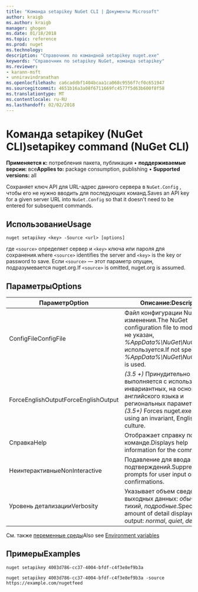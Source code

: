```yaml
---
title: "Команда setapikey NuGet CLI | Документы Microsoft"
author: kraigb
ms.author: kraigb
manager: ghogen
ms.date: 01/18/2018
ms.topic: reference
ms.prod: nuget
ms.technology: 
description: "Справочник по командной setapikey nuget.exe"
keywords: "Справочник по setapikey NuGet, команда setapikey"
ms.reviewer:
- karann-msft
- unniravindranathan
ms.openlocfilehash: ca6caddbf1404bcaa1ca068c9556f7cf0c651947
ms.sourcegitcommit: 4651b16a3a08f6711669fc4577f5d63b600f8f58
ms.translationtype: MT
ms.contentlocale: ru-RU
ms.lasthandoff: 02/02/2018
---
```

# <a name="setapikey-command-nuget-cli"></a><span data-ttu-id="bd7c4-104">Команда setapikey (NuGet CLI)</span><span class="sxs-lookup"><span data-stu-id="bd7c4-104">setapikey command (NuGet CLI)</span></span>

<span data-ttu-id="bd7c4-105">**Применяется к:** потребления пакета, публикация &bullet; **поддерживаемые версии:** все</span><span class="sxs-lookup"><span data-stu-id="bd7c4-105">**Applies to:** package consumption, publishing &bullet; **Supported versions:** all</span></span>

<span data-ttu-id="bd7c4-106">Сохраняет ключ API для URL-адрес данного сервера в `NuGet.Config` , чтобы его не нужно вводить для последующих команд.</span><span class="sxs-lookup"><span data-stu-id="bd7c4-106">Saves an API key for a given server URL into `NuGet.Config` so that it doesn't need to be entered for subsequent commands.</span></span>

## <a name="usage"></a><span data-ttu-id="bd7c4-107">Использование</span><span class="sxs-lookup"><span data-stu-id="bd7c4-107">Usage</span></span>

```cli
nuget setapikey <key> -Source <url> [options]
```

<span data-ttu-id="bd7c4-108">где `<source>` определяет сервер и `<key>` ключа или пароля для сохранения.</span><span class="sxs-lookup"><span data-stu-id="bd7c4-108">where `<source>` identifies the server and `<key>` is the key or password to save.</span></span> <span data-ttu-id="bd7c4-109">Если `<source>` — этот параметр опущен, подразумевается nuget.org.</span><span class="sxs-lookup"><span data-stu-id="bd7c4-109">If `<source>` is omitted, nuget.org is assumed.</span></span>

## <a name="options"></a><span data-ttu-id="bd7c4-110">Параметры</span><span class="sxs-lookup"><span data-stu-id="bd7c4-110">Options</span></span>

| <span data-ttu-id="bd7c4-111">Параметр</span><span class="sxs-lookup"><span data-stu-id="bd7c4-111">Option</span></span> | <span data-ttu-id="bd7c4-112">Описание:</span><span class="sxs-lookup"><span data-stu-id="bd7c4-112">Description</span></span> |
| --- | --- |
| <span data-ttu-id="bd7c4-113">ConfigFile</span><span class="sxs-lookup"><span data-stu-id="bd7c4-113">ConfigFile</span></span> | <span data-ttu-id="bd7c4-114">Файл конфигурации NuGet для изменения.</span><span class="sxs-lookup"><span data-stu-id="bd7c4-114">The NuGet configuration file to modify.</span></span> <span data-ttu-id="bd7c4-115">Если не указан, *%AppData%\NuGet\NuGet.Config* используется.</span><span class="sxs-lookup"><span data-stu-id="bd7c4-115">If not specified, *%AppData%\NuGet\NuGet.Config* is used.</span></span> |
| <span data-ttu-id="bd7c4-116">ForceEnglishOutput</span><span class="sxs-lookup"><span data-stu-id="bd7c4-116">ForceEnglishOutput</span></span> | <span data-ttu-id="bd7c4-117">*(3.5 +)*  Принудительно nuget.exe выполняется с использованием инвариантных, на основе английского языка и региональных параметров.</span><span class="sxs-lookup"><span data-stu-id="bd7c4-117">*(3.5+)* Forces nuget.exe to run using an invariant, English-based culture.</span></span> |
| <span data-ttu-id="bd7c4-118">Справка</span><span class="sxs-lookup"><span data-stu-id="bd7c4-118">Help</span></span> | <span data-ttu-id="bd7c4-119">Отображает справку по команде.</span><span class="sxs-lookup"><span data-stu-id="bd7c4-119">Displays help information for the command.</span></span> |
| <span data-ttu-id="bd7c4-120">Неинтерактивные</span><span class="sxs-lookup"><span data-stu-id="bd7c4-120">NonInteractive</span></span> | <span data-ttu-id="bd7c4-121">Подавление для ввода данных и подтверждений.</span><span class="sxs-lookup"><span data-stu-id="bd7c4-121">Suppresses prompts for user input or confirmations.</span></span> |
| <span data-ttu-id="bd7c4-122">Уровень детализации</span><span class="sxs-lookup"><span data-stu-id="bd7c4-122">Verbosity</span></span> | <span data-ttu-id="bd7c4-123">Указывает объем сведений в выходных данных: *обычного*, *тихий*, *подробные*.</span><span class="sxs-lookup"><span data-stu-id="bd7c4-123">Specifies the amount of detail displayed in the output: *normal*, *quiet*, *detailed*.</span></span> |

<span data-ttu-id="bd7c4-124">См. также [переменные среды](cli-ref-environment-variables.md)</span><span class="sxs-lookup"><span data-stu-id="bd7c4-124">Also see [Environment variables](cli-ref-environment-variables.md)</span></span>

## <a name="examples"></a><span data-ttu-id="bd7c4-125">Примеры</span><span class="sxs-lookup"><span data-stu-id="bd7c4-125">Examples</span></span>

```cli
nuget setapikey 4003d786-cc37-4004-bfdf-c4f3e8ef9b3a

nuget setapikey 4003d786-cc37-4004-bfdf-c4f3e8ef9b3a -source https://example.com/nugetfeed
```
